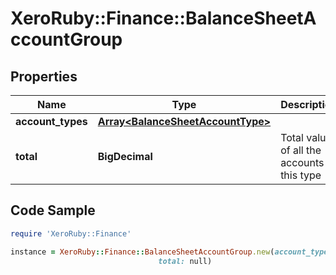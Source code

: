 # XeroRuby::Finance::BalanceSheetAccountGroup

## Properties

Name | Type | Description | Notes
------------ | ------------- | ------------- | -------------
**account_types** | [**Array&lt;BalanceSheetAccountType&gt;**](BalanceSheetAccountType.md) |  | [optional] 
**total** | **BigDecimal** | Total value of all the accounts in this type | [optional] 

## Code Sample

```ruby
require 'XeroRuby::Finance'

instance = XeroRuby::Finance::BalanceSheetAccountGroup.new(account_types: null,
                                 total: null)
```


